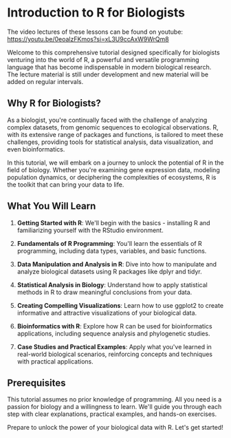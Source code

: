 # Introduction to R for Biologists

The video lectures of these lessons can be found on youtube: https://youtu.be/0eoalzFKmos?si=xL3U9ccAxW9WrQm8 

Welcome to this comprehensive tutorial designed specifically for biologists venturing into the world of R, a powerful and versatile programming language that has become indispensable in modern biological research. The lecture material is still under development and new material will be added on regular intervals.

## Why R for Biologists?

As a biologist, you're continually faced with the challenge of analyzing complex datasets, from genomic sequences to ecological observations. R, with its extensive range of packages and functions, is tailored to meet these challenges, providing tools for statistical analysis, data visualization, and even bioinformatics.

In this tutorial, we will embark on a journey to unlock the potential of R in the field of biology. Whether you're examining gene expression data, modeling population dynamics, or deciphering the complexities of ecosystems, R is the toolkit that can bring your data to life.

## What You Will Learn

1. **Getting Started with R**: We'll begin with the basics - installing R and familiarizing yourself with the RStudio environment.
   
2. **Fundamentals of R Programming**: You'll learn the essentials of R programming, including data types, variables, and basic functions.
   
3. **Data Manipulation and Analysis in R**: Dive into how to manipulate and analyze biological datasets using R packages like dplyr and tidyr.
   
4. **Statistical Analysis in Biology**: Understand how to apply statistical methods in R to draw meaningful conclusions from your data.
   
5. **Creating Compelling Visualizations**: Learn how to use ggplot2 to create informative and attractive visualizations of your biological data.
   
6. **Bioinformatics with R**: Explore how R can be used for bioinformatics applications, including sequence analysis and phylogenetic studies.

7. **Case Studies and Practical Examples**: Apply what you've learned in real-world biological scenarios, reinforcing concepts and techniques with practical applications.

## Prerequisites

This tutorial assumes no prior knowledge of programming. All you need is a passion for biology and a willingness to learn. We'll guide you through each step with clear explanations, practical examples, and hands-on exercises.

Prepare to unlock the power of your biological data with R. Let's get started!

